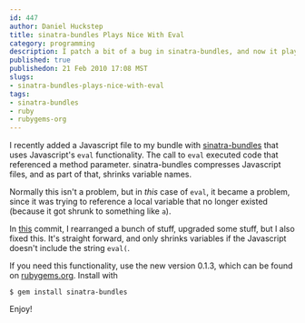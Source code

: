 ```yaml
--- 
id: 447
author: Daniel Huckstep
title: sinatra-bundles Plays Nice With Eval
category: programming
description: I patch a bit of a bug in sinatra-bundles, and now it plays nice with eval.
published: true
publishedon: 21 Feb 2010 17:08 MST
slugs: 
- sinatra-bundles-plays-nice-with-eval
tags: 
- sinatra-bundles
- ruby
- rubygems-org
---
```

I recently added a Javascript file to my bundle with
[sinatra-bundles](http://github.com/darkhelmet/sinatra-bundles) that
uses Javascript's `eval` functionality. The call to `eval` executed code
that referenced a method parameter. sinatra-bundles compresses
Javascript files, and as part of that, shrinks variable names.

Normally this isn't a problem, but in *this* case of `eval`, it became a
problem, since it was trying to reference a local variable that no
longer existed (because it got shrunk to something like `a`).

In
[this](http://github.com/darkhelmet/sinatra-bundles/commit/febdfbbdcddba331c04b353bb857a40283f20814)
commit, I rearranged a bunch of stuff, upgraded some stuff, but I also
fixed this. It's straight forward, and only shrinks variables if the
Javascript doesn't include the string `eval(`.

If you need this functionality, use the new version 0.1.3, which can be
found on [rubygems.org](http://rubygems.org/gems/sinatra-bundles).
Install with

    $ gem install sinatra-bundles

Enjoy!
